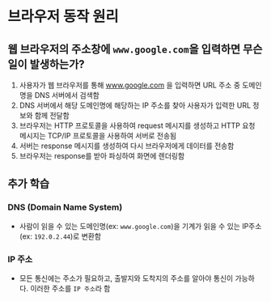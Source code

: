 # 브라우저 동작 원리

## 웹 브라우저의 주소창에 `www.google.com`을 입력하면 무슨일이 발생하는가?

1. 사용자가 웹 브라우저를 통해 www.google.com 을 입력하면 URL 주소 중 도메인명을 DNS 서버에서 검색함
2. DNS 서버에서 해당 도메인명에 해당하는 IP 주소를 찾아 사용자가 입력한 URL 정보와 함께 전달함
3. 브라우저는 HTTP 프로토콜을 사용하여 request 메시지를 생성하고 HTTP 요청 메시지는 TCP/IP 프로토콜을 사용하여 서버로 전송됨
4. 서버는 response 메시지를 생성하여 다시 브라우저에게 데이터를 전송함
5. 브라우저는 response를 받아 파싱하여 화면에 렌더링함






## 추가 학습

### DNS (Domain Name System)

- 사람이 읽을 수 있는 도메인명(ex: `www.google.com`)을 기계가 읽을 수 있는 IP주소(ex: `192.0.2.44`)로 변환함 

### IP 주소

- 모든 통신에는 주소가 필요하고, 출발지와 도착지의 주소를 알아야 통신이 가능하다. 이러한 주소를 `IP 주소`라 함
